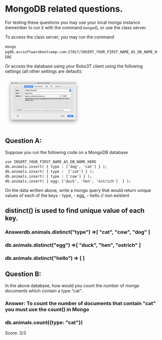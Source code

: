 # MongoDB related questions. 

For testing these questions you may use your local mongo instance (remember to run it with the command `mongod`),
or use the class server. 

To access the class server, you may run the command

`mongo pgdb.accsoftwarebootcamp.com:27017/INSERT_YOUR_FIRST_NAME_AS_DB_NAME_HERE`

Or access the database using your Robo3T client using the following settings (all other settings are default):

<img src="images/mongodb_connect.png" width="50%">

## Question A:

Suppose you run the following code on a MongoDB database

    use INSERT_YOUR_FIRST_NAME_AS_DB_NAME_HERE
    db.animals.insert( { type : ['dog', 'cat'] } );
    db.animals.insert( { type :  ['cat'] } );
    db.animals.insert( { type : ['cow'] } );
    db.animals.insert( { egg: ['duck', 'hen', 'ostrich']  } );

On the data written above, write a mongo query that would return unique 
values of each of the keys
	- type, 
    - egg, 
    - hello // non existent

## distinct() is used to find unique value of each key.
### Answerdb.animals.distinct("type") =>[ "cat", "cow", "dog" ]
### db.animals.distinct("egg") =>[ "duck", "hen", "ostrich" ]
### db.animals.distinct("hello") => [ ]


## Question B:

In the above database, how would you count the number of mongo documents which contain a type "cat".

### Answer: To count the number of documents that contain "cat" you must use the count() in Mongo
### db.animals.count({type: "cat"})


Score: 3/3